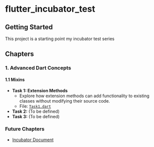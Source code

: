 # flutter_incubator_test

## Getting Started

This project is a starting point my incubator test series

## Chapters

### 1. Advanced Dart Concepts

#### 1.1 Mixins

*   **Task 1: Extension Methods**
    *   Explore how extension methods can add functionality to existing classes without modifying their source code.
    *   File: [`Task1.dart`](lib/1_dart_concepts/1_1_mixins/task_1.dart)
*   **Task 2:** (To be defined)
*   **Task 3:** (To be defined)

### Future Chapters


- [Incubator Document]


[Incubator Document]: https://github.com/team113/flutter-incubator/tree/main

